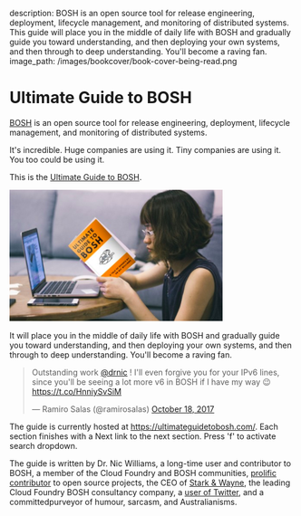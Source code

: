 description: BOSH is an open source tool for release engineering, deployment, lifecycle management, and monitoring of distributed systems. This guide will place you in the middle of daily life with BOSH and gradually guide you toward understanding, and then deploying your own systems, and then through to deep understanding. You'll become a raving fan.
image_path: /images/bookcover/book-cover-being-read.png

# Ultimate Guide to BOSH

[BOSH](https://bosh.io) is an open source tool for release engineering, deployment, lifecycle management, and monitoring of distributed systems.

It's incredible. Huge companies are using it. Tiny companies are using it. You too could be using it.

This is the [Ultimate Guide to BOSH](https://ultimateguidetobosh.com).

![book-cover-being-read](/images/bookcover/book-cover-being-read.png)

It will place you in the middle of daily life with BOSH and gradually guide you toward understanding, and then deploying your own systems, and then through to deep understanding. You'll become a raving fan.

<blockquote class="twitter-tweet" data-lang="en"><p lang="en" dir="ltr">Outstanding work <a href="https://twitter.com/drnic?ref_src=twsrc%5Etfw">@drnic</a> ! I&#39;ll even forgive you for your IPv6 lines, since you&#39;ll be seeing a lot more v6 in BOSH if I have my way 😉 <a href="https://t.co/HnniySvSiM">https://t.co/HnniySvSiM</a></p>&mdash; Ramiro Salas (@ramirosalas) <a href="https://twitter.com/ramirosalas/status/920504377890177025?ref_src=twsrc%5Etfw">October 18, 2017</a></blockquote>
<script async src="//platform.twitter.com/widgets.js" charset="utf-8"></script>

The guide is currently hosted at https://ultimateguidetobosh.com/. Each section finishes with a Next link to the next section. Press 'f' to activate search dropdown.

The guide is written by Dr. Nic Williams, a long-time user and contributor to BOSH, a member of the Cloud Foundry and BOSH communities, [prolific contributor](https://github.com/drnic) to open source projects, the CEO of [Stark & Wayne](https://www.starkandwayne.com), the leading Cloud Foundry BOSH consultancy company, a [user of Twitter](https://twitter.com/drnic), and a committedpurveyor of humour, sarcasm, and Australianisms.
